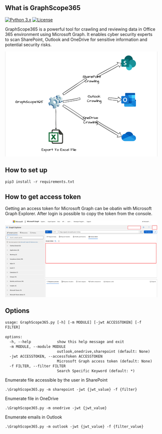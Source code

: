 ## What is GraphScope365

[![Python 3.x](https://img.shields.io/badge/python-3.x-yellow.svg)](https://www.python.org/)
[![License](https://img.shields.io/badge/license-MIT-red.svg)](https://github.com/xybytes/GraphScope365/blob/main/LICENSE)

GraphScope365 is a powerful tool for crawling and reviewing data in Office 365 environment using Microsoft Graph. It enables cyber security experts to scan SharePoint, Outlook and OneDrive for sensitive information and potential security risks.

![alt text](./docs/img/GraphScope365_diagram.png "Diagram")

## How to set up

```
pip3 install -r requirements.txt
```

## How to get access token

Getting an access token for Microsoft Graph can be obatin with Microsoft Graph Explorer. After login is possible to copy the token from the console.

![alt text](./docs/img/Graph_Explorer.png "Graph Explorer")

## Options

```
usage: GraphScope365.py [-h] [-m MODULE] [-jwt ACCESSTOKEN] [-f FILTER]

options:
  -h, --help            show this help message and exit
  -m MODULE, --module MODULE
                        outlook,onedrive,sharepoint (default: None)
  -jwt ACCESSTOKEN, --accessToken ACCESSTOKEN
                        Microsoft Graph access token (default: None)
  -f FILTER, --filter FILTER
                        Search Specific Keyword (default: *)
```

Enumerate file accessible by the user in SharePoint

```
.\GraphScope365.py -m sharepoint -jwt {jwt_value} -f {filter}
```

Enumerate file in OneDrive

```
.\GraphScope365.py -m onedrive -jwt {jwt_value}
```

Enumerate emails in Outlook

```
.\GraphScope365.py -m outlook -jwt {jwt_value} -f {filter_value}
```
